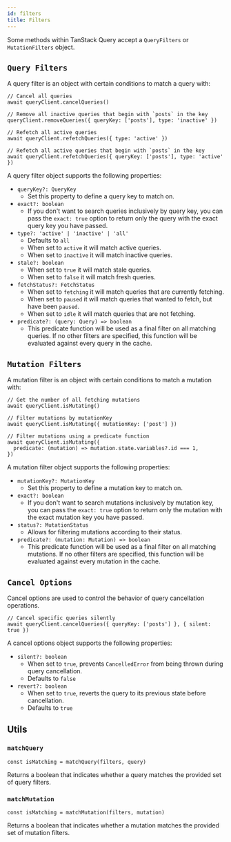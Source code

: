 ```yaml
---
id: filters
title: Filters
---
```


Some methods within TanStack Query accept a `QueryFilters` or `MutationFilters` object.

## `Query Filters`

A query filter is an object with certain conditions to match a query with:

```tsx
// Cancel all queries
await queryClient.cancelQueries()

// Remove all inactive queries that begin with `posts` in the key
queryClient.removeQueries({ queryKey: ['posts'], type: 'inactive' })

// Refetch all active queries
await queryClient.refetchQueries({ type: 'active' })

// Refetch all active queries that begin with `posts` in the key
await queryClient.refetchQueries({ queryKey: ['posts'], type: 'active' })
```

A query filter object supports the following properties:

- `queryKey?: QueryKey`
  - Set this property to define a query key to match on.
- `exact?: boolean`
  - If you don't want to search queries inclusively by query key, you can pass the `exact: true` option to return only the query with the exact query key you have passed.
- `type?: 'active' | 'inactive' | 'all'`
  - Defaults to `all`
  - When set to `active` it will match active queries.
  - When set to `inactive` it will match inactive queries.
- `stale?: boolean`
  - When set to `true` it will match stale queries.
  - When set to `false` it will match fresh queries.
- `fetchStatus?: FetchStatus`
  - When set to `fetching` it will match queries that are currently fetching.
  - When set to `paused` it will match queries that wanted to fetch, but have been `paused`.
  - When set to `idle` it will match queries that are not fetching.
- `predicate?: (query: Query) => boolean`
  - This predicate function will be used as a final filter on all matching queries. If no other filters are specified, this function will be evaluated against every query in the cache.

## `Mutation Filters`

A mutation filter is an object with certain conditions to match a mutation with:

```tsx
// Get the number of all fetching mutations
await queryClient.isMutating()

// Filter mutations by mutationKey
await queryClient.isMutating({ mutationKey: ['post'] })

// Filter mutations using a predicate function
await queryClient.isMutating({
  predicate: (mutation) => mutation.state.variables?.id === 1,
})
```

A mutation filter object supports the following properties:

- `mutationKey?: MutationKey`
  - Set this property to define a mutation key to match on.
- `exact?: boolean`
  - If you don't want to search mutations inclusively by mutation key, you can pass the `exact: true` option to return only the mutation with the exact mutation key you have passed.
- `status?: MutationStatus`
  - Allows for filtering mutations according to their status.
- `predicate?: (mutation: Mutation) => boolean`
  - This predicate function will be used as a final filter on all matching mutations. If no other filters are specified, this function will be evaluated against every mutation in the cache.

## `Cancel Options`

Cancel options are used to control the behavior of query cancellation operations.

```tsx
// Cancel specific queries silently
await queryClient.cancelQueries({ queryKey: ['posts'] }, { silent: true })
```

A cancel options object supports the following properties:

- `silent?: boolean`
  - When set to `true`, prevents `CancelledError` from being thrown during query cancellation.
  - Defaults to `false`
- `revert?: boolean`
  - When set to `true`, reverts the query to its previous state before cancellation.
  - Defaults to `true`

## Utils

### `matchQuery`

```tsx
const isMatching = matchQuery(filters, query)
```

Returns a boolean that indicates whether a query matches the provided set of query filters.

### `matchMutation`

```tsx
const isMatching = matchMutation(filters, mutation)
```

Returns a boolean that indicates whether a mutation matches the provided set of mutation filters.
